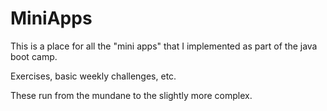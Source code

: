 # MiniApps

This is a place for all the "mini apps" that I implemented as part of the java boot camp.

Exercises, basic weekly challenges, etc.

These run from the mundane to the slightly more complex.
